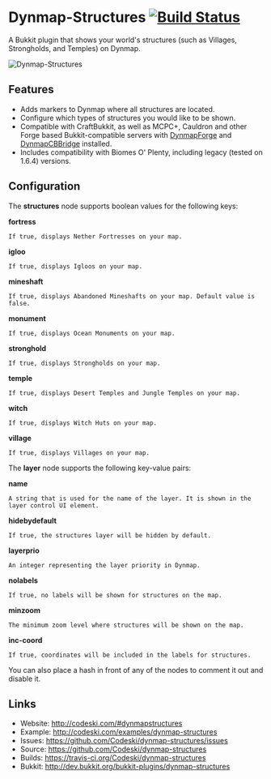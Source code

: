# Dynmap-Structures [![Build Status](https://travis-ci.org/Codeski/dynmap-structures.svg?branch=master)](https://travis-ci.org/Codeski/dynmap-structures)

A Bukkit plugin that shows your world's structures (such as Villages, Strongholds, and Temples) on Dynmap.

![Dynmap-Structures](http://codeski.com/img/dynmapstructures2.png)

## Features

* Adds markers to Dynmap where all structures are located.
* Configure which types of structures you would like to be shown.
* Compatible with CraftBukkit, as well as MCPC+, Cauldron and other Forge based Bukkit-compatible servers with [DynmapForge](http://www.curse.com/mc-mods/minecraft/dynmapforge) and [DynmapCBBridge](http://www.curse.com/mc-mods/minecraft/dynmapcbbridge) installed.
* Includes compatibility with Biomes O' Plenty, including legacy (tested on 1.6.4) versions.

## Configuration

The **structures** node supports boolean values for the following keys:

**fortress**

    If true, displays Nether Fortresses on your map.

**igloo**

    If true, displays Igloos on your map.

**mineshaft**

    If true, displays Abandoned Mineshafts on your map. Default value is false.

**monument**

    If true, displays Ocean Monuments on your map.

**stronghold**

    If true, displays Strongholds on your map.

**temple**

    If true, displays Desert Temples and Jungle Temples on your map.

**witch**

    If true, displays Witch Huts on your map.

**village**

    If true, displays Villages on your map.

The **layer** node supports the following key-value pairs:

**name**

    A string that is used for the name of the layer. It is shown in the layer control UI element.

**hidebydefault**

    If true, the structures layer will be hidden by default.

**layerprio**

    An integer representing the layer priority in Dynmap.

**nolabels**

    If true, no labels will be shown for structures on the map.

**minzoom**

    The minimum zoom level where structures will be shown on the map.

**inc-coord**

    If true, coordinates will be included in the labels for structures.

You can also place a hash in front of any of the nodes to comment it out and disable it.

## Links

* Website: <http://codeski.com/#dynmapstructures>
* Example: <http://codeski.com/examples/dynmap-structures>
* Issues: <https://github.com/Codeski/dynmap-structures/issues>
* Source: <https://github.com/Codeski/dynmap-structures>
* Builds: <https://travis-ci.org/Codeski/dynmap-structures>
* Bukkit: <http://dev.bukkit.org/bukkit-plugins/dynmap-structures>
